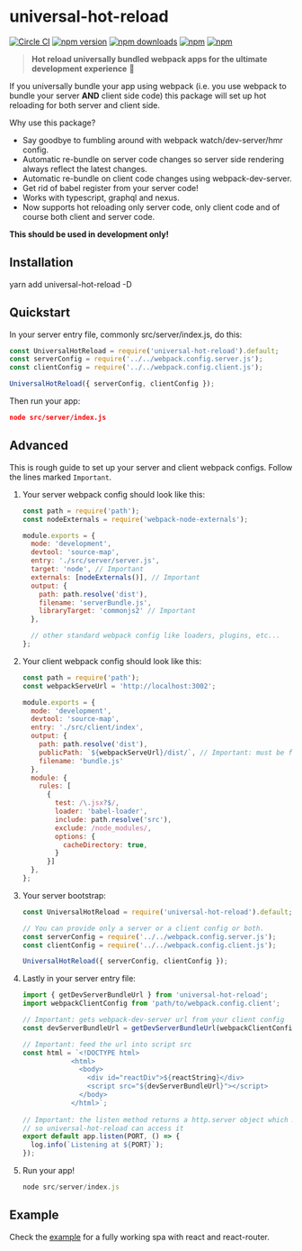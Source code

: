 # universal-hot-reload

[![Circle CI](https://img.shields.io/circleci/project/github/yusinto/universal-hot-reload/master.svg?style=for-the-badge&logo=circleci)](https://circleci.com/gh/yusinto/universal-hot-reload)
[![npm version](https://img.shields.io/npm/v/universal-hot-reload.svg?style=for-the-badge)](https://www.npmjs.com/package/universal-hot-reload)
[![npm downloads](https://img.shields.io/npm/dm/universal-hot-reload.svg?style=for-the-badge)](https://www.npmjs.com/package/universal-hot-reload) 
[![npm](https://img.shields.io/npm/dt/universal-hot-reload.svg?style=for-the-badge)](https://www.npmjs.com/package/universal-hot-reload) 
[![npm](https://img.shields.io/npm/l/universal-hot-reload.svg?style=for-the-badge)](https://www.npmjs.com/package/universal-hot-reload) 

> **Hot reload universally bundled webpack apps for the ultimate development experience** :clap:

If you universally bundle your app using webpack (i.e. you use webpack to bundle your server <b>AND</b> client side code) 
this package will set up hot reloading for both server and client side.  

Why use this package?
 * Say goodbye to fumbling around with webpack watch/dev-server/hmr config.
 * Automatic re-bundle on server code changes so server side rendering always reflect the latest changes.
 * Automatic re-bundle on client code changes using webpack-dev-server.
 * Get rid of babel register from your server code!
 * Works with typescript, graphql and nexus.
 * Now supports hot reloading only server code, only client code and of course both client and server code.

<b>This should be used in development only!</b>

## Installation

yarn add universal-hot-reload -D

## Quickstart

In your server entry file, commonly src/server/index.js, do this:

```js
const UniversalHotReload = require('universal-hot-reload').default;
const serverConfig = require('../../webpack.config.server.js');
const clientConfig = require('../../webpack.config.client.js');

UniversalHotReload({ serverConfig, clientConfig });
```

Then run your app:

```json
node src/server/index.js
```

## Advanced
This is rough guide to set up your server and client webpack configs. Follow the lines marked `Important`.

1. Your server webpack config should look like this:
    
    ```js
    const path = require('path');
    const nodeExternals = require('webpack-node-externals');
    
    module.exports = {
      mode: 'development',
      devtool: 'source-map',
      entry: './src/server/server.js',
      target: 'node', // Important
      externals: [nodeExternals()], // Important
      output: {
        path: path.resolve('dist'),
        filename: 'serverBundle.js',
        libraryTarget: 'commonjs2' // Important
      },

      // other standard webpack config like loaders, plugins, etc...
    };
    ```
2. Your client webpack config should look like this:

    ```javascript
    const path = require('path');
    const webpackServeUrl = 'http://localhost:3002';
    
    module.exports = {
      mode: 'development',
      devtool: 'source-map',
      entry: './src/client/index',
      output: {
        path: path.resolve('dist'),
        publicPath: `${webpackServeUrl}/dist/`, // Important: must be full path with trailing slash
        filename: 'bundle.js'
      },
      module: {
        rules: [
          {
            test: /\.jsx?$/,
            loader: 'babel-loader',
            include: path.resolve('src'),
            exclude: /node_modules/,
            options: {
              cacheDirectory: true,
            }
          }]
      },
    };
    ```
3. Your server bootstrap:

    ```javascript
    const UniversalHotReload = require('universal-hot-reload').default;

    // You can provide only a server or a client config or both. 
    const serverConfig = require('../../webpack.config.server.js');
    const clientConfig = require('../../webpack.config.client.js');
 
    UniversalHotReload({ serverConfig, clientConfig });
    ```

4. Lastly in your server entry file:

    ```javascript
    import { getDevServerBundleUrl } from 'universal-hot-reload';
    import webpackClientConfig from 'path/to/webpack.config.client';

    // Important: gets webpack-dev-server url from your client config 
    const devServerBundleUrl = getDevServerBundleUrl(webpackClientConfig);
 
    // Important: feed the url into script src
    const html = `<!DOCTYPE html>
                <html>
                  <body>
                    <div id="reactDiv">${reactString}</div>
                    <script src="${devServerBundleUrl}"></script>
                  </body>
                </html>`;
                
    // Important: the listen method returns a http.server object which must be default exported
    // so universal-hot-reload can access it
    export default app.listen(PORT, () => {
      log.info(`Listening at ${PORT}`);
    });
    ```

5. Run your app!
    
    ```javascript
    node src/server/index.js
    ```

## Example
Check the [example](https://github.com/yusinto/universal-hot-reload/tree/master/examples/js)
for a fully working spa with react and react-router.
